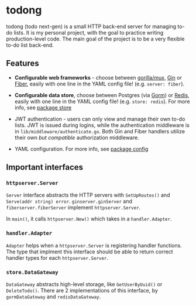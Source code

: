 # todong
todong (todo next-gen) is a small HTTP back-end server for managing to-do lists. It is my personal project, with the goal to practice writing production-level code. The main goal of the project is to be a very flexible to-do list back-end.

## Features

- **Configurable web frameworks** - choose between [gorilla/mux](https://github.com/gorilla/mux), [Gin](https://github.com/gin-gonic/gin) or [Fiber](https://github.com/gofiber/fiber), easily with one line in the YAML config file! (e.g. `server: fiber`).

- **Configurable data store**, choose between Postgres (via [Gorm](https://gorm.io)) or [Redis](https://redis.io), easily with one line in the YAML config file! (e.g. `store: redis`). For more info, see [package store](/store/)

- JWT authentication - users can only view and manage their own to-do lists. JWT is issued during logins, while the authentication middleware is in `lib/middleware/authenticate.go`. Both Gin and Fiber handlers utilize their own *but compatible* authorization middleware.

- YAML configuration. For more info, see [package config](/config/)

## Important interfaces
### `httpserver.Server`
`Server` interface abstracts the HTTP servers with `SetUpRoutes()` and `Serve(addr string) error`. `ginserver.ginServer` and `fiberserver.fiberServer` implement `httpserver.Server`.

In `main()`, it calls `httpserver.New()` which takes in a `handler.Adapter`.

### `handler.Adapter`
`Adapter` helps when a `httpserver.Server` is registering handler functions. The type that implment this interface should be able to return correct handler types for each `httpserver.Server`.

### `store.DataGateway`
`DataGateway` abstracts high-level storage, like `GetUserByUuid()` or `DeleteTodo()`.  There are 2 implementations of this interface, by `gormDataGateway` and `redisDataGateway`.
